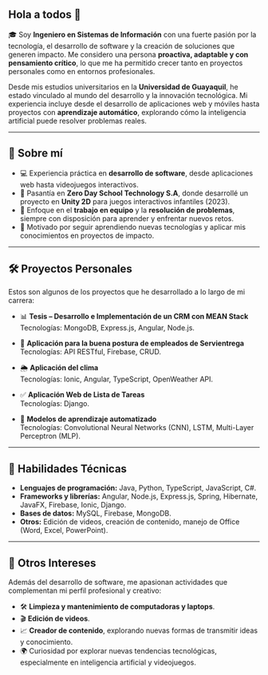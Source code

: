 ## Hola a todos 👋

🎓 Soy **Ingeniero en Sistemas de Información** con una fuerte pasión por la tecnología, el desarrollo de software y la creación de soluciones que generen impacto. Me considero una persona **proactiva, adaptable y con pensamiento crítico**, lo que me ha permitido crecer tanto en proyectos personales como en entornos profesionales.  

Desde mis estudios universitarios en la **Universidad de Guayaquil**, he estado vinculado al mundo del desarrollo y la innovación tecnológica. Mi experiencia incluye desde el desarrollo de aplicaciones web y móviles hasta proyectos con **aprendizaje automático**, explorando cómo la inteligencia artificial puede resolver problemas reales.  

---

## 🚀 Sobre mí  
- 💻 Experiencia práctica en **desarrollo de software**, desde aplicaciones web hasta videojuegos interactivos.  
- 🧩 Pasantía en **Zero Day School Technology S.A**, donde desarrollé un proyecto en **Unity 2D** para juegos interactivos infantiles (2023).  
- 🎯 Enfoque en el **trabajo en equipo** y la **resolución de problemas**, siempre con disposición para aprender y enfrentar nuevos retos.  
- 🌱 Motivado por seguir aprendiendo nuevas tecnologías y aplicar mis conocimientos en proyectos de impacto.  

---

## 🛠️ Proyectos Personales  
Estos son algunos de los proyectos que he desarrollado a lo largo de mi carrera:  

- 📊 **Tesis – Desarrollo e Implementación de un CRM con MEAN Stack**  
  Tecnologías: MongoDB, Express.js, Angular, Node.js.  

- 🏢 **Aplicación para la buena postura de empleados de Servientrega**  
  Tecnologías: API RESTful, Firebase, CRUD.  

- 🌦️ **Aplicación del clima**  
  Tecnologías: Ionic, Angular, TypeScript, OpenWeather API.  

- ✅ **Aplicación Web de Lista de Tareas**  
  Tecnologías: Django.  

- 🤖 **Modelos de aprendizaje automatizado**  
  Tecnologías: Convolutional Neural Networks (CNN), LSTM, Multi-Layer Perceptron (MLP).  

---

## 🧰 Habilidades Técnicas  
- **Lenguajes de programación:** Java, Python, TypeScript, JavaScript, C#.  
- **Frameworks y librerías:** Angular, Node.js, Express.js, Spring, Hibernate, JavaFX, Firebase, Ionic, Django.  
- **Bases de datos:** MySQL, Firebase, MongoDB.  
- **Otros:** Edición de videos, creación de contenido, manejo de Office (Word, Excel, PowerPoint).  

---

## 🎨 Otros Intereses  
Además del desarrollo de software, me apasionan actividades que complementan mi perfil profesional y creativo:  

- 🛠️ **Limpieza y mantenimiento de computadoras y laptops**.  
- 🎬 **Edición de videos**.  
- 📈 **Creador de contenido**, explorando nuevas formas de transmitir ideas y conocimiento.  
- 🌍 Curiosidad por explorar nuevas tendencias tecnológicas, especialmente en inteligencia artificial y videojuegos.  

